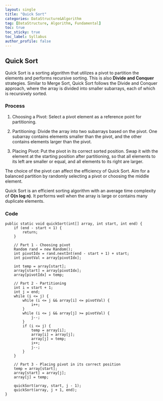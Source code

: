 ```yaml
---
layout: single
title: "Quick Sort"
categories: DataStructure&Algorithm
tag: [DataStructure, Algorithm, Fundamental]
toc: true
toc_sticky: true
toc_label: Syllabus
author_profile: false
---
```


## Quick Sort

Quick Sort is a sorting algorithm that utilizes a pivot to partition the elements and performs recursive sorting. This is also **Divide and Conquer** strategies. Similar to Merge Sort, Quick Sort follows the Divide and Conquer approach, where the array is divided into smaller subarrays, each of which is recursively sorted.


### Process

1. Choosing a Pivot: Select a pivot element as a reference point for partitioning.

2. Partitioning: Divide the array into two subarrays based on the pivot. One subarray contains elements smaller than the pivot, and the other contains elements larger than the pivot.

3. Placing Pivot: Put the pivot in its correct sorted position. Swap it with the element at the starting position after partitioning, so that all elements to its left are smaller or equal, and all elements to its right are larger.

The choice of the pivot can affect the efficiency of Quick Sort. Aim for a balanced partition by randomly selecting a pivot or choosing the middle element.

Quick Sort is an efficient sorting algorithm with an average time complexity of **O(n log n)**. It performs well when the array is large or contains many duplicate elements.


### Code
```
public static void quickSort(int[] array, int start, int end) {
    if (end - start < 1) {
        return;
    }

    // Part 1 - Choosing pivot
    Random rand = new Random();
    int pivotIdx = rand.nextInt(end - start + 1) + start;
    int pivotVal = array[pivotIdx];

    int temp = array[start];
    array[start] = array[pivotIdx];
    array[pivotIdx] = temp;

    // Part 2 - Partitioning
    int i = start + 1;
    int j = end;
    while (i <= j) {
        while (i <= j && array[i] <= pivotVal) {
            i++;
        }
        while (i <= j && array[j] >= pivotVal) {
            j--;
        }
        if (i <= j) {
            temp = array[i];
            array[i] = array[j];
            array[j] = temp;
            i++;
            j--;
        }
    }

    // Part 3 - Placing pivot in its correct position
    temp = array[start];
    array[start] = array[j];
    array[j] = temp;

    quickSort(array, start, j - 1);
    quickSort(array, j + 1, end);
}
```

